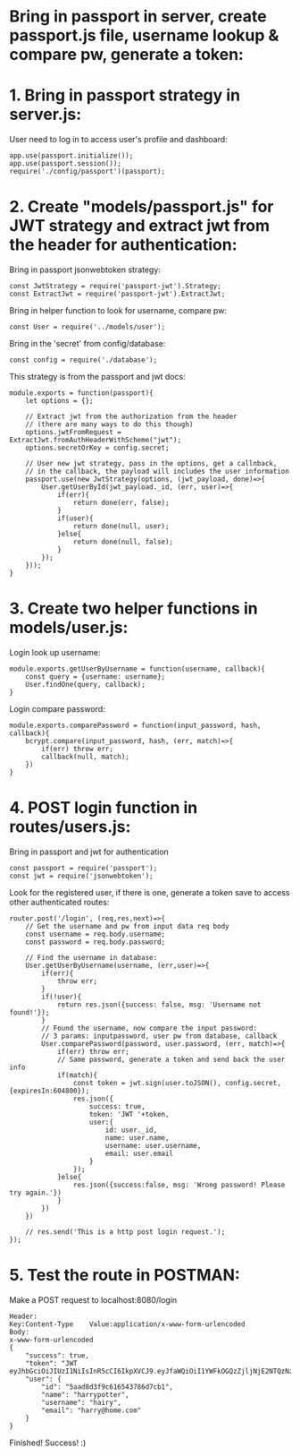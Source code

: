 # Bring in passport in server, create passport.js file, username lookup & compare pw, generate a token:
# 1. Bring in passport strategy in server.js:
User need to log in to access user's profile and dashboard:
```
app.use(passport.initialize());
app.use(passport.session());
require('./config/passport')(passport);
```
# 2. Create "models/passport.js" for JWT strategy and extract jwt from the header for authentication:
Bring in passport jsonwebtoken strategy:
```
const JwtStrategy = require('passport-jwt').Strategy;
const ExtractJwt = require('passport-jwt').ExtractJwt;
```
Bring in helper function to look for username, compare pw:
```
const User = require('../models/user');
```
Bring in the 'secret' from config/database:
```
const config = require('./database');
```
This strategy is from the passport and jwt docs:
```
module.exports = function(passport){
    let options = {};

    // Extract jwt from the authorization from the header
    // (there are many ways to do this though)
    options.jwtFromRequest = ExtractJwt.fromAuthHeaderWithScheme("jwt");
    options.secretOrKey = config.secret;

    // User new jwt strategy, pass in the options, get a callnback,
    // in the callback, the payload will includes the user information
    passport.use(new JwtStrategy(options, (jwt_payload, done)=>{
        User.getUserById(jwt_payload._id, (err, user)=>{
            if(err){
                return done(err, false);
            }
            if(user){
                return done(null, user);
            }else{
                return done(null, false);
            }
        });
    }));
}
```
# 3. Create two helper functions in models/user.js:
Login look up username:
```
module.exports.getUserByUsername = function(username, callback){
    const query = {username: username};
    User.findOne(query, callback);
}
```
Login compare password:
```
module.exports.comparePassword = function(input_password, hash, callback){
    bcrypt.compare(input_password, hash, (err, match)=>{
        if(err) throw err;
        callback(null, match);
    })
}
```
# 4. POST login function in routes/users.js:
Bring in passport and jwt for authentication
```
const passport = require('passport');
const jwt = require('jsonwebtoken'); 
```
Look for the registered user, if there is one, generate a token save to access other authenticated routes:
```
router.post('/login', (req,res,next)=>{
    // Get the username and pw from input data req body
    const username = req.body.username;
    const password = req.body.password;

    // Find the username in database:
    User.getUserByUsername(username, (err,user)=>{
        if(err){
            throw err;
        }
        if(!user){
            return res.json({success: false, msg: 'Username not found!'});
        }
        // Found the username, now compare the input password:
        // 3 params: inputpassword, user pw from database, callback
        User.comparePassword(password, user.password, (err, match)=>{
            if(err) throw err;
            // Same password, generate a token and send back the user info
            if(match){
                const token = jwt.sign(user.toJSON(), config.secret, {expiresIn:604800});
                res.json({
                    success: true,
                    token: 'JWT '+token,
                    user:{
                        id: user._id,
                        name: user.name,
                        username: user.username,
                        email: user.email
                    }
                });
            }else{
                res.json({success:false, msg: 'Wrong password! Please try again.'})
            }
        })
    })

    // res.send('This is a http post login request.');
});
```

# 5. Test the route in POSTMAN:
Make a POST request to localhost:8080/login
```
Header:
Key:Content-Type    Value:application/x-www-form-urlencoded
Body: 
x-www-form-urlencoded
{
    "success": true,
    "token": "JWT eyJhbGciOiJIUzI1NiIsInR5cCI6IkpXVCJ9.eyJfaWQiOiI1YWFkOGQzZjljNjE2NTQzNzg2ZDdjYjEiLCJuYW1lIjoiaGFycnlwb3R0ZXIiLCJlbWFpbCI6ImhhcnJ5QGhvbWUuY29tIiwidXNlcm5hbWUiOiJoYWlyeSIsInBhc3N3b3JkIjoiJDJhJDEwJDZ5U1UuajhoWlRXMEE4OTlVWjBFWS5PUk5hSzJ5VXFWd3ZCeU9sRlBzbjkuTUdJeFNTNDVlIiwiX192IjowLCJpYXQiOjE1MjEzMjQwOTksImV4cCI6MTUyMTkyODg5OX0.0Yp333M0PdgPqpvGDIzBtutPuYTDwR7Pj7gLeRYRwf8",
    "user": {
        "id": "5aad8d3f9c616543786d7cb1",
        "name": "harrypotter",
        "username": "hairy",
        "email": "harry@home.com"
    }
}
```
Finished! Success! :)
